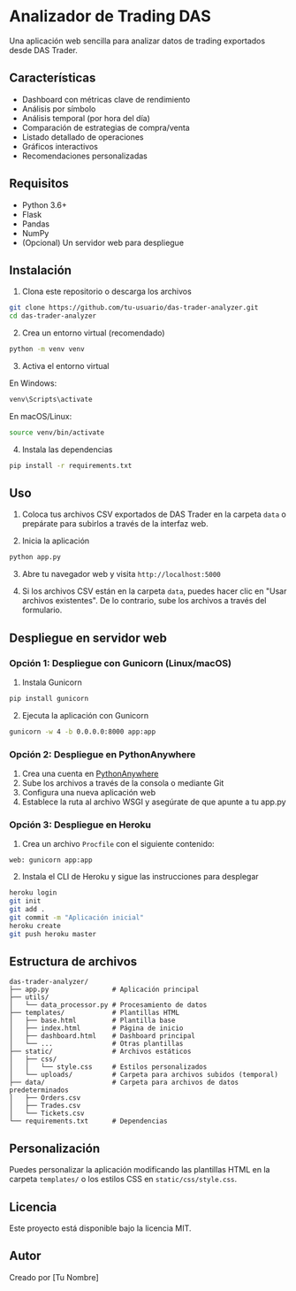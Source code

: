 # Analizador de Trading DAS

Una aplicación web sencilla para analizar datos de trading exportados desde DAS Trader.

## Características

- Dashboard con métricas clave de rendimiento
- Análisis por símbolo
- Análisis temporal (por hora del día)
- Comparación de estrategias de compra/venta
- Listado detallado de operaciones
- Gráficos interactivos
- Recomendaciones personalizadas

## Requisitos

- Python 3.6+
- Flask
- Pandas
- NumPy
- (Opcional) Un servidor web para despliegue

## Instalación

1. Clona este repositorio o descarga los archivos

```bash
git clone https://github.com/tu-usuario/das-trader-analyzer.git
cd das-trader-analyzer
```

2. Crea un entorno virtual (recomendado)

```bash
python -m venv venv
```

3. Activa el entorno virtual

En Windows:
```bash
venv\Scripts\activate
```

En macOS/Linux:
```bash
source venv/bin/activate
```

4. Instala las dependencias

```bash
pip install -r requirements.txt
```

## Uso

1. Coloca tus archivos CSV exportados de DAS Trader en la carpeta `data` o prepárate para subirlos a través de la interfaz web.

2. Inicia la aplicación

```bash
python app.py
```

3. Abre tu navegador web y visita `http://localhost:5000`

4. Si los archivos CSV están en la carpeta `data`, puedes hacer clic en "Usar archivos existentes". De lo contrario, sube los archivos a través del formulario.

## Despliegue en servidor web

### Opción 1: Despliegue con Gunicorn (Linux/macOS)

1. Instala Gunicorn
```bash
pip install gunicorn
```

2. Ejecuta la aplicación con Gunicorn
```bash
gunicorn -w 4 -b 0.0.0.0:8000 app:app
```

### Opción 2: Despliegue en PythonAnywhere

1. Crea una cuenta en [PythonAnywhere](https://www.pythonanywhere.com/)
2. Sube los archivos a través de la consola o mediante Git
3. Configura una nueva aplicación web
4. Establece la ruta al archivo WSGI y asegúrate de que apunte a tu app.py

### Opción 3: Despliegue en Heroku

1. Crea un archivo `Procfile` con el siguiente contenido:
```
web: gunicorn app:app
```

2. Instala el CLI de Heroku y sigue las instrucciones para desplegar

```bash
heroku login
git init
git add .
git commit -m "Aplicación inicial"
heroku create
git push heroku master
```

## Estructura de archivos

```
das-trader-analyzer/
├── app.py                # Aplicación principal
├── utils/
│   └── data_processor.py # Procesamiento de datos
├── templates/            # Plantillas HTML
│   ├── base.html         # Plantilla base
│   ├── index.html        # Página de inicio
│   ├── dashboard.html    # Dashboard principal
│   └── ...               # Otras plantillas
├── static/               # Archivos estáticos
│   ├── css/
│   │   └── style.css     # Estilos personalizados
│   └── uploads/          # Carpeta para archivos subidos (temporal)
├── data/                 # Carpeta para archivos de datos predeterminados
│   ├── Orders.csv
│   ├── Trades.csv
│   └── Tickets.csv
└── requirements.txt      # Dependencias
```

## Personalización

Puedes personalizar la aplicación modificando las plantillas HTML en la carpeta `templates/` o los estilos CSS en `static/css/style.css`.

## Licencia

Este proyecto está disponible bajo la licencia MIT.

## Autor

Creado por [Tu Nombre]